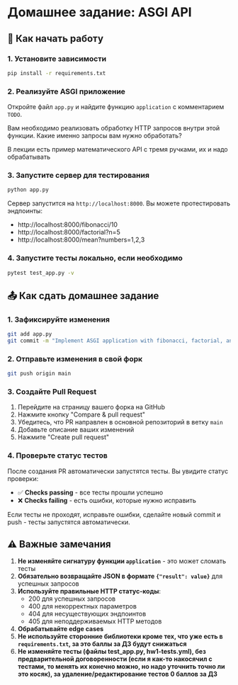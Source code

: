 # Домашнее задание: ASGI API

## 🚀 Как начать работу


### 1. Установите зависимости
```bash
pip install -r requirements.txt
```

### 2. Реализуйте ASGI приложение
Откройте файл `app.py` и найдите функцию `application` с комментарием `TODO`.

Вам необходимо реализовать обработку HTTP запросов внутри этой функции. Какие именно запросы вам нужно обработать?

В лекции есть пример математического API с тремя ручками, их и надо обрабатывать


### 3. Запустите сервер для тестирования
```bash
python app.py
```

Сервер запустится на `http://localhost:8000`. Вы можете протестировать эндпоинты:
- http://localhost:8000/fibonacci/10
- http://localhost:8000/factorial?n=5
- http://localhost:8000/mean?numbers=1,2,3

### 4. Запустите тесты локально, если необходимо
```bash
pytest test_app.py -v
```

## 📤 Как сдать домашнее задание

### 1. Зафиксируйте изменения
```bash
git add app.py
git commit -m "Implement ASGI application with fibonacci, factorial, and mean endpoints"
```

### 2. Отправьте изменения в свой форк
```bash
git push origin main
```

### 3. Создайте Pull Request
1. Перейдите на страницу вашего форка на GitHub
2. Нажмите кнопку "Compare & pull request"
3. Убедитесь, что PR направлен в основной репозиторий в ветку `main`
4. Добавьте описание ваших изменений
5. Нажмите "Create pull request"

### 4. Проверьте статус тестов
После создания PR автоматически запустятся тесты. Вы увидите статус проверки:
- ✅ **Checks passing** - все тесты прошли успешно
- ❌ **Checks failing** - есть ошибки, которые нужно исправить

Если тесты не проходят, исправьте ошибки, сделайте новый commit и push - тесты запустятся автоматически.

## ⚠️ Важные замечания

1. **Не изменяйте сигнатуру функции `application`** - это может сломать тесты
2. **Обязательно возвращайте JSON в формате `{"result": value}`** для успешных запросов
3. **Используйте правильные HTTP статус-коды**:
   - 200 для успешных запросов
   - 400 для некорректных параметров
   - 404 для несуществующих эндпоинтов
   - 405 для неподдерживаемых HTTP методов
4. **Обрабатывайте edge cases**
5. **Не используйте сторонние библиотеки кроме тех, что уже есть в `requirements.txt`, за это баллы за ДЗ будут снижаться**
6. **Не изменяйте тесты (файлы test_app.py, hw1-tests.yml), без предварительной договоренности (если я как-то накосячил с тестами, то менять их конечно можно, но надо уточнить точно ли это косяк), за удаление/редактирование тестов 0 баллов за ДЗ**
